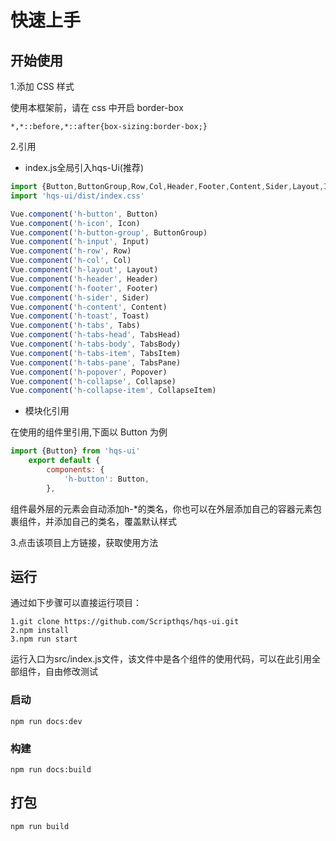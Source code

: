 # 快速上手

## 开始使用

1.添加 CSS 样式

使用本框架前，请在 css 中开启 border-box

    *,*::before,*::after{box-sizing:border-box;} 

2.引用

- index.js全局引入hqs-Ui(推荐)

```js
import {Button,ButtonGroup,Row,Col,Header,Footer,Content,Sider,Layout,Icon,Input,Toast,plugin,Tabs,TabsHead,TabsBody,TabsItem,Collapse,CollapseItem,Popover} from 'fli-ui'
import 'hqs-ui/dist/index.css'

Vue.component('h-button', Button)
Vue.component('h-icon', Icon)
Vue.component('h-button-group', ButtonGroup)
Vue.component('h-input', Input)
Vue.component('h-row', Row)
Vue.component('h-col', Col)
Vue.component('h-layout', Layout)
Vue.component('h-header', Header)
Vue.component('h-footer', Footer)
Vue.component('h-sider', Sider)
Vue.component('h-content', Content)
Vue.component('h-toast', Toast)
Vue.component('h-tabs', Tabs)
Vue.component('h-tabs-head', TabsHead)
Vue.component('h-tabs-body', TabsBody)
Vue.component('h-tabs-item', TabsItem)
Vue.component('h-tabs-pane', TabsPane)
Vue.component('h-popover', Popover)
Vue.component('h-collapse', Collapse)
Vue.component('h-collapse-item', CollapseItem)

```

- 模块化引用

在使用的组件里引用,下面以 Button 为例

```js
import {Button} from 'hqs-ui'
    export default {
        components: {
            'h-button': Button,
        },
```

组件最外层的元素会自动添加h-*的类名，你也可以在外层添加自己的容器元素包裹组件，并添加自己的类名，覆盖默认样式

3.点击该项目上方链接，获取使用方法

## 运行

通过如下步骤可以直接运行项目：

```shell
1.git clone https://github.com/Scripthqs/hqs-ui.git
2.npm install
3.npm run start
```

运行入口为src/index.js文件，该文件中是各个组件的使用代码，可以在此引用全部组件，自由修改测试

### 启动

```shell
npm run docs:dev
```

### 构建

```shell
npm run docs:build
```

## 打包

```shell
npm run build
```
